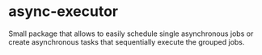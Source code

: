 # async-executor
Small package that allows to easily schedule single asynchronous jobs or create asynchronous tasks that sequentially execute the grouped jobs.
